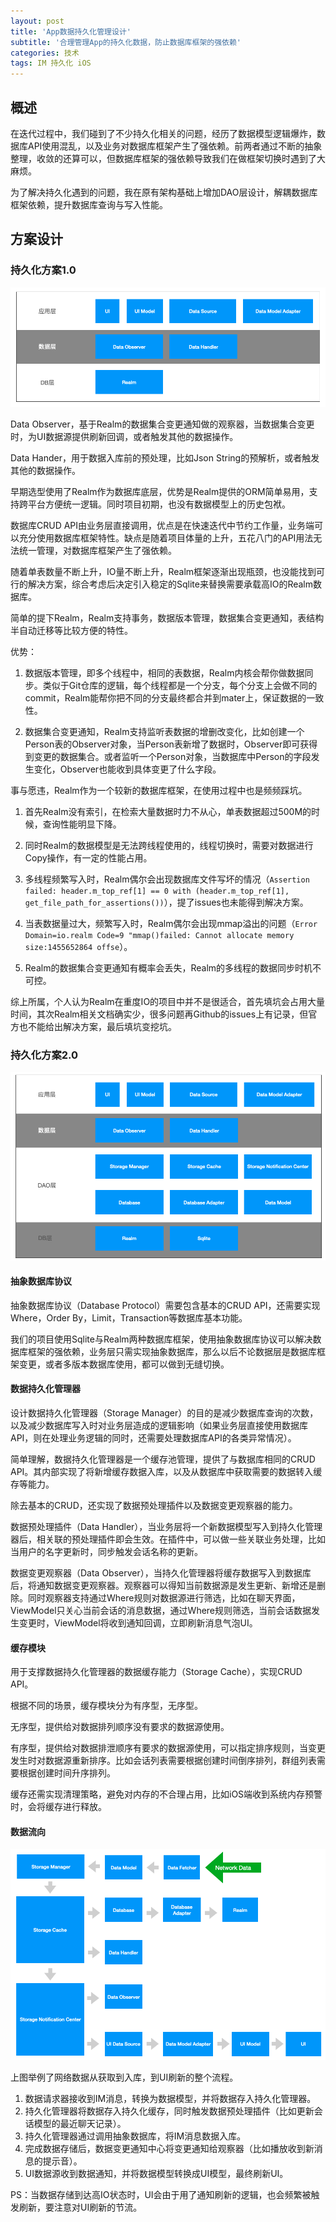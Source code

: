 ```yaml
---
layout: post
title: 'App数据持久化管理设计'
subtitle: '合理管理App的持久化数据，防止数据库框架的强依赖'
categories: 技术
tags: IM 持久化 iOS
---
```


## 概述

在迭代过程中，我们碰到了不少持久化相关的问题，经历了数据模型逻辑爆炸，数据库API使用混乱，以及业务对数据库框架产生了强依赖。前两者通过不断的抽象整理，收敛的还算可以，但数据库框架的强依赖导致我们在做框架切换时遇到了大麻烦。

为了解决持久化遇到的问题，我在原有架构基础上增加DAO层设计，解耦数据库框架依赖，提升数据库查询与写入性能。
## 方案设计

### 持久化方案1.0

![持久化方案1.0](https://raw.githubusercontent.com/ginhoor/TuChuang/master/uPic/202307161028391689474519KUKACN)

Data Observer，基于Realm的数据集合变更通知做的观察器，当数据集合变更时，为UI数据源提供刷新回调，或者触发其他的数据操作。

Data Hander，用于数据入库前的预处理，比如Json String的预解析，或者触发其他的数据操作。

早期选型使用了Realm作为数据库底层，优势是Realm提供的ORM简单易用，支持跨平台方便统一逻辑。同时项目初期，也没有数据模型上的历史包袱。

数据库CRUD API由业务层直接调用，优点是在快速迭代中节约工作量，业务端可以充分使用数据库框架特性。缺点是随着项目体量的上升，五花八门的API用法无法统一管理，对数据库框架产生了强依赖。

随着单表数量不断上升，IO量不断上升，Realm框架逐渐出现瓶颈，也没能找到可行的解决方案，综合考虑后决定引入稳定的Sqlite来替换需要承载高IO的Realm数据库。

简单的提下Realm，Realm支持事务，数据版本管理，数据集合变更通知，表结构半自动迁移等比较方便的特性。

优势：

1. 数据版本管理，即多个线程中，相同的表数据，Realm内核会帮你做数据同步。类似于Git仓库的逻辑，每个线程都是一个分支，每个分支上会做不同的commit，Realm能帮你把不同的分支最终都合并到mater上，保证数据的一致性。

2. 数据集合变更通知，Realm支持监听表数据的增删改变化，比如创建一个Person表的Observer对象，当Person表新增了数据时，Observer即可获得到变更的数据集合。或者监听一个Person对象，当数据库中Person的字段发生变化，Observer也能收到具体变更了什么字段。

事与愿违，Realm作为一个较新的数据库框架，在使用过程中也是频频踩坑。

1. 首先Realm没有索引，在检索大量数据时力不从心，单表数据超过500M的时候，查询性能明显下降。

2. 同时Realm的数据模型是无法跨线程使用的，线程切换时，需要对数据进行Copy操作，有一定的性能占用。

3. 多线程频繁写入时，Realm偶尔会出现数据库文件写坏的情况（`Assertion failed: header.m_top_ref[1] == 0 with (header.m_top_ref[1], get_file_path_for_assertions())`），提了issues也未能得到解决方案。
4. 当表数据量过大，频繁写入时，Realm偶尔会出现mmap溢出的问题（`Error Domain=io.realm Code=9 "mmap()failed: Cannot allocate memory size:1455652864 offse`）。
5. Realm的数据集合变更通知有概率会丢失，Realm的多线程的数据同步时机不可控。

综上所属，个人认为Realm在重度IO的项目中并不是很适合，首先填坑会占用大量时间，其次Realm相关文档确实少，很多问题再Github的issues上有记录，但官方也不能给出解决方案，最后填坑变挖坑。

### 持久化方案2.0

![持久化方案2.0](https://raw.githubusercontent.com/ginhoor/TuChuang/master/uPic/202307161029081689474548plTal3)

#### 抽象数据库协议

抽象数据库协议（Database Protocol）需要包含基本的CRUD API，还需要实现Where，Order By，Limit，Transaction等数据库基本功能。

我们的项目使用Sqlite与Realm两种数据库框架，使用抽象数据库协议可以解决数据库框架的强依赖，业务层只需实现抽象数据库，那么以后不论数据层是数据库框架变更，或者多版本数据库使用，都可以做到无缝切换。

#### 数据持久化管理器

设计数据持久化管理器（Storage Manager）的目的是减少数据库查询的次数，以及减少数据库写入时对业务层造成的逻辑影响（如果业务层直接使用数据库API，则在处理业务逻辑的同时，还需要处理数据库API的各类异常情况）。

简单理解，数据持久化管理器是一个缓存池管理，提供了与数据库相同的CRUD API。其内部实现了将新增缓存数据入库，以及从数据库中获取需要的数据转入缓存等能力。

除去基本的CRUD，还实现了数据预处理插件以及数据变更观察器的能力。

数据预处理插件（Data Handler），当业务层将一个新数据模型写入到持久化管理器后，相关联的预处理插件即会生效。在插件中，可以做一些关联业务处理，比如当用户的名字更新时，同步触发会话名称的更新。

数据变更观察器（Data Observer），当持久化管理器将缓存数据写入到数据库后，将通知数据变更观察器。观察器可以得知当前数据源是发生更新、新增还是删除。同时观察器支持通过Where规则对数据源进行筛选，比如在聊天界面，ViewModel只关心当前会话的消息数据，通过Where规则筛选，当前会话数据发生变更时，ViewModel将收到通知回调，立即刷新消息气泡UI。

#### 缓存模块

用于支撑数据持久化管理器的数据缓存能力（Storage Cache），实现CRUD API。

根据不同的场景，缓存模块分为有序型，无序型。

无序型，提供给对数据排列顺序没有要求的数据源使用。

有序型，提供给对数据排泄顺序有要求的数据源使用，可以指定排序规则，当变更发生时对数据源重新排序。比如会话列表需要根据创建时间倒序排列，群组列表需要根据创建时间升序排列。

缓存还需实现清理策略，避免对内存的不合理占用，比如iOS端收到系统内存预警时，会将缓存进行释放。

#### 数据流向

![数据流向](https://raw.githubusercontent.com/ginhoor/TuChuang/master/uPic/202307161029311689474571b7RSqA)

上图举例了网络数据从获取到入库，到UI刷新的整个流程。

1. 数据请求器接收到IM消息，转换为数据模型，并将数据存入持久化管理器。
2. 持久化管理器将数据存入持久化缓存，同时触发数据预处理插件（比如更新会话模型的最近聊天记录）。
3. 持久化管理器通过调用抽象数据库，将IM消息数据入库。
4. 完成数据存储后，数据变更通知中心将变更通知给观察器（比如播放收到新消息的提示音）。
5. UI数据源收到数据通知，并将数据模型转换成UI模型，最终刷新UI。

PS：当数据存储到达高IO状态时，UI会由于用了通知刷新的逻辑，也会频繁被触发刷新，要注意对UI刷新的节流。

